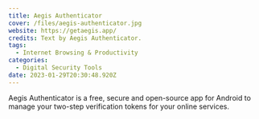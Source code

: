 ```yaml
---
title: Aegis Authenticator
cover: /files/aegis-authenticator.jpg
website: https://getaegis.app/
credits: Text by Aegis Authenticator.
tags:
  - Internet Browsing & Productivity
categories:
  - Digital Security Tools
date: 2023-01-29T20:30:48.920Z
---
```

Aegis Authenticator is a free, secure and open-source app for Android to manage your two-step verification tokens for your online services.